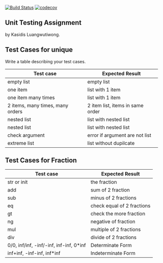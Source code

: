 [![Build Status](https://travis-ci.com/KasidisGit/unittesting-KasidisGit.svg?branch=master)](https://travis-ci.com/KasidisGit/unittesting-KasidisGit)
[![codecov](https://codecov.io/gh/KasidisGit/unittesting-KasidisGit/branch/master/graph/badge.svg)](https://codecov.io/gh/KasidisGit/unittesting-KasidisGit)
## Unit Testing Assignment

by Kasidis Luangwutiwong.

## Test Cases for unique

Write a table describing your test cases.

| Test case              |  Expected Result    |
|------------------------|---------------------|
| empty list             |  empty list         |
| one item               |  list with 1 item   |
| one item many times    |  list with 1 item   |
| 2 items, many times, many orders | 2 item list, items in same order  |
| nested list  |  list with nested list       |
| nested list  |  list with nested list       |
| check argument  |  error if argument are not list       |
| extreme list  |  list without dupilcate     |


## Test Cases for Fraction

| Test case              |  Expected Result    |
|------------------------|---------------------|
| str or init        | the fraction        |
| add              |  sum of 2 fraction   |
| sub    |  minus of 2 fractions   |
| eq | check equal of 2 fractions  |
| gt  |  check the more fraction       |
| ng |  negative of fraction       |
| mul  |  multiple of 2 fractions    |
| div  |  divide of 2 fractions     |
| 0/0, inf/inf, -inf/-inf, inf-inf, 0*inf  |  Determinate Form     |
| inf+inf, -inf-inf, inf*inf  |  Indeterminate Form     |
